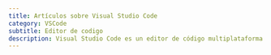 ```yaml
---
title: Artículos sobre Visual Studio Code
category: VSCode
subtitle: Editor de codigo
description: Visual Studio Code es un editor de código multiplataforma creado por Microsoft.
---
```

